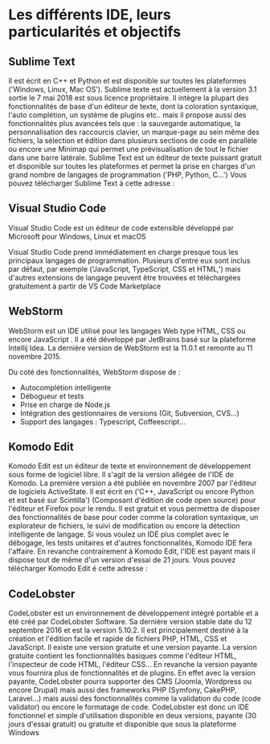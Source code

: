 # Les différents IDE, leurs particularités et objectifs ##



## Sublime Text 


Il est écrit en C++ et Python et est disponible sur toutes les plateformes ('Windows, Linux, Mac OS'). Sublime texte est actuellement à la version 3.1 sortie le 7 mai 2018 est sous licence propriètaire. Il intègre la plupart des fonctionnalités de base d'un éditeur de texte, dont la coloration syntaxique, l'auto complétion, un système de plugins etc.. mais il propose aussi des fonctionnalités plus avancées tels que : la sauvegarde automatique, la personnalisation des raccourcis clavier, un marque-page au sein même des fichiers, la sélection et édition dans plusieurs sections de code en parallèle ou encore une Minimap qui permet une prévisualisation de tout le fichier dans une barre latérale. Sublime Text est un éditeur de texte puissant gratuit et disponible sur toutes les plateformes et permet la prise en charges d'un grand nombre de langages de programmation ('PHP, Python, C...') Vous pouvez télécharger Sublime Text à cette adresse : 

## Visual Studio Code 

Visual Studio Code est un éditeur de code extensible développé par Microsoft pour Windows, Linux et macOS

Visual Studio Code prend immédiatement en charge presque tous les principaux langages de programmation. Plusieurs d'entre eux sont inclus par défaut, par exemple ('JavaScript, TypeScript, CSS et HTML,') mais d'autres extensions de langage peuvent être trouvées et téléchargées gratuitement à partir de VS Code Marketplace

## WebStorm 

WebStorm est un IDE utilisé pour les langages Web type HTML, CSS ou encore JavaScript . Il a été développé par JetBrains basé sur la plateforme Intellij Idea. La dernière version de WebStorm est la 11.0.1 et remonte au 11 novembre 2015.

Du coté des fonctionnalités, WebStorm dispose de :

- Autocomplétion intelligente
- Débogueur et tests
- Prise en charge de Node.js
- Intégration des gestionnaires de versions (Git, Subversion, CVS...)
- Support des langages : Typescript, Coffeescript...


## Komodo Edit

Komodo Edit est un éditeur de texte et environnement de développement sous forme de logiciel libre. Il s'agit de la version allégée de l'IDE de Komodo. La première version a été publiée en novembre 2007 par l'éditeur de logiciels ActiveState. Il est écrit en ('C++, JavaScript ou encore Python et est basé sur Scintilla') (Composant d'édition de code open source) pour l'éditeur et Firefox pour le rendu. Il est gratuit et vous permettra de disposer des fonctionnalités de base pour coder comme la coloration syntaxique, un explorateur de fichiers, le suivi de modification ou encore la détection intelligente de langage. Si vous voulez un IDE plus complet avec le débogage, les tests unitaires et d'autres fonctionnalités, Komodo IDE fera l'affaire. En revanche contrairement à Komodo Edit, l'IDE est payant mais il dispose tout de même d'un version d'essai de 21 jours. Vous pouvez télécharger Komodo Edit é cette adresse : 


## CodeLobster

CodeLobster est un environnement de développement intégré portable et a été créé par CodeLobster Software. Sa dernière version stable date du 12 septembre 2016 et est la version 5.10.2. Il est principalement destiné à la création et l'édition facile et rapide de fichiers PHP, HTML, CSS et JavaScript. Il existe une version gratuite et une version payante. La version gratuite contient les fonctionnalités basiques comme l'éditeur HTML, l'inspecteur de code HTML, l'éditeur CSS... En revanche la version payante vous fournira plus de fonctionnalités et de plugins. En effet avec la version payante, CodeLobster pourra supporter des CMS (Joomla, Wordpress ou encore Drupal) mais aussi des frameworks PHP (Symfony, CakePHP, Laravel...) mais aussi des fonctionnalités comme la validation du code (code validator) ou encore le formatage de code. CodeLobster est donc un IDE fonctionnel et simple d'utilisation disponible en deux versions, payante (30 jours d'essai gratuit) ou gratuite et disponible que sous la plateforme Windows
